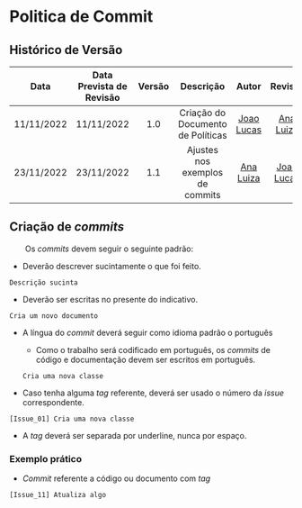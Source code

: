 # Politica de Commit

## Histórico de Versão
|Data|Data Prevista de Revisão|Versão|Descrição|Autor|Revisor|
| :----------: |:-----------:| :------: | :-----------: | :---------: |:---------: |
|11/11/2022|11/11/2022|1.0|Criação do Documento de Políticas| [Joao Lucas](https://github.com/HacKairos) | [Ana Luiza](https://github.com/AnHoff)
|23/11/2022|23/11/2022|1.1|Ajustes nos exemplos de commits| [Ana Luiza](https://github.com/AnHoff) | [Joao Lucas](https://github.com/HacKairos)|

## Criação de _commits_

&emsp;&emsp;Os _commits_ devem seguir o seguinte padrão:

* Deverão descrever sucintamente o que foi feito.
```
Descrição sucinta
```

* Deverão ser escritas no presente do indicativo.
```
Cria um novo documento
```

* A língua do _commit_ deverá seguir como idioma padrão o português

    * Como o trabalho será codificado em português, os _commits_ de código e documentação devem ser escritos em português.
    ```
    Cria uma nova classe
    ```

* Caso tenha alguma _tag_ referente, deverá ser usado o número da _issue_ correspondente.
```
[Issue_01] Cria uma nova classe
```

* A _tag_ deverá ser separada por underline, nunca por espaço.

### Exemplo prático

* _Commit_ referente a código ou documento com _tag_
```
[Issue_11] Atualiza algo
```
